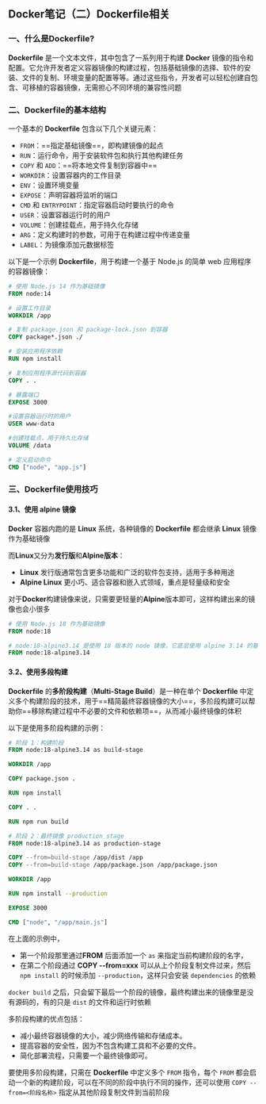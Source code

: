 ## Docker笔记（二）Dockerfile相关

### 一、什么是Dockerfile?

**Dockerfile** 是一个文本文件，其中包含了一系列用于构建 **Docker** 镜像的指令和配置。它允许开发者定义容器镜像的构建过程，包括基础镜像的选择、软件的安装、文件的复制、环境变量的配置等等。通过这些指令，开发者可以轻松创建自包含、可移植的容器镜像，无需担心不同环境的兼容性问题

### 二、Dockerfile的基本结构

一个基本的 **Dockerfile** 包含以下几个关键元素：

- `FROM`：==指定基础镜像==，即构建镜像的起点
- `RUN`：运行命令，用于安装软件包和执行其他构建任务
- `COPY` 和 `ADD`：==将本地文件复制到容器中==
- `WORKDIR`：设置容器内的工作目录
- `ENV`：设置环境变量
- `EXPOSE`：声明容器将监听的端口
- `CMD` 和 `ENTRYPOINT`：指定容器启动时要执行的命令
- `USER`：设置容器运行时的用户
- `VOLUME`：创建挂载点，用于持久化存储
- `ARG`：定义构建时的参数，可用于在构建过程中传递变量
- `LABEL`：为镜像添加元数据标签

以下是一个示例 **Dockerfile**，用于构建一个基于 Node.js 的简单 web 应用程序的容器镜像：

```dockerfile
# 使用 Node.js 14 作为基础镜像
FROM node:14

# 设置工作目录
WORKDIR /app

# 复制 package.json 和 package-lock.json 到容器
COPY package*.json ./

# 安装应用程序依赖
RUN npm install

# 复制应用程序源代码到容器
COPY . .

# 暴露端口
EXPOSE 3000

#设置容器运行时的用户
USER www-data

#创建挂载点，用于持久化存储
VOLUME /data

# 定义启动命令
CMD ["node", "app.js"]
```

### 三、Dockerfile使用技巧

#### 3.1、使用 alpine 镜像

**Docker** 容器内跑的是 **Linux** 系统，各种镜像的 **Dockerfile** 都会继承 **Linux** 镜像作为基础镜像

而**Linux**又分为**发行版**和**Alpine版本**：

- **Linux** 发行版通常包含更多功能和广泛的软件包支持，适用于多种用途
- **Alpine Linux** 更小巧、适合容器和嵌入式领域，重点是轻量级和安全

对于**Docker**构建镜像来说，只需要更轻量的**Alpine**版本即可，这样构建出来的镜像也会小很多

```dockerfile
# 使用 Node.js 18 作为基础镜像
FROM node:18

# node:18-alpine3.14 是使用 18 版本的 node 镜像，它底层使用 alpine 3.14 的基础镜像。
FROM node:18-alpine3.14
```

#### 3.2、使用多段构建

**Dockerfile** 的**多阶段构建**（**Multi-Stage Build**）是一种在单个 **Dockerfile** 中定义多个构建阶段的技术，用于==精简最终容器镜像的大小==，多阶段构建可以帮助你==移除构建过程中不必要的文件和依赖项==，从而减小最终镜像的体积

以下是使用多阶段构建的示例：

```dockerfile
# 阶段 1：构建阶段
FROM node:18-alpine3.14 as build-stage

WORKDIR /app

COPY package.json .

RUN npm install

COPY . .

RUN npm run build

# 阶段 2：最终镜像 production stage
FROM node:18-alpine3.14 as production-stage

COPY --from=build-stage /app/dist /app
COPY --from=build-stage /app/package.json /app/package.json

WORKDIR /app

RUN npm install --production

EXPOSE 3000

CMD ["node", "/app/main.js"]

```

在上面的示例中，

- 第一个阶段那里通过**FROM** 后面添加一个 `as` 来指定当前构建阶段的名字，
- 在第二个阶段通过 **COPY --from=xxx** 可以从上个阶段复制文件过来，然后 `npm install` 的时候添加 `--production`，这样只会安装 `dependencies` 的依赖

`docker build` 之后，只会留下最后一个阶段的镜像，最终构建出来的镜像里是没有源码的，有的只是 `dist` 的文件和运行时依赖

多阶段构建的优点包括：

- 减小最终容器镜像的大小，减少网络传输和存储成本。
- 提高容器的安全性，因为不包含构建工具和不必要的文件。
- 简化部署流程，只需要一个最终镜像即可。

要使用多阶段构建，只需在 **Dockerfile** 中定义多个 `FROM` 指令，每个 `FROM` 都会启动一个新的构建阶段，可以在不同的阶段中执行不同的操作，还可以使用 `COPY --from=<阶段名称>` 指定从其他阶段复制文件到当前阶段


